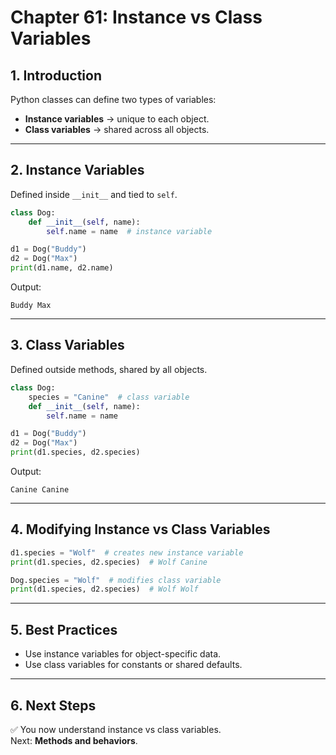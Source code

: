 # Chapter 61: Instance vs Class Variables

## 1. Introduction
Python classes can define two types of variables:  
- **Instance variables** → unique to each object.  
- **Class variables** → shared across all objects.  

---

## 2. Instance Variables
Defined inside `__init__` and tied to `self`.

```python
class Dog:
    def __init__(self, name):
        self.name = name  # instance variable

d1 = Dog("Buddy")
d2 = Dog("Max")
print(d1.name, d2.name)
```

Output:
```
Buddy Max
```

---

## 3. Class Variables
Defined outside methods, shared by all objects.

```python
class Dog:
    species = "Canine"  # class variable
    def __init__(self, name):
        self.name = name

d1 = Dog("Buddy")
d2 = Dog("Max")
print(d1.species, d2.species)
```

Output:
```
Canine Canine
```

---

## 4. Modifying Instance vs Class Variables
```python
d1.species = "Wolf"  # creates new instance variable
print(d1.species, d2.species)  # Wolf Canine

Dog.species = "Wolf"  # modifies class variable
print(d1.species, d2.species)  # Wolf Wolf
```

---

## 5. Best Practices
- Use instance variables for object-specific data.  
- Use class variables for constants or shared defaults.  

---

## 6. Next Steps
✅ You now understand instance vs class variables.  
Next: **Methods and behaviors**.
